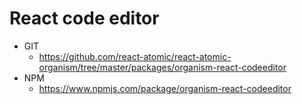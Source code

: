 React code editor
===============
<!--hidden-->
   * GIT
      * https://github.com/react-atomic/react-atomic-organism/tree/master/packages/organism-react-codeeditor
   * NPM
      * https://www.npmjs.com/package/organism-react-codeeditor

<!--/hidden-->



